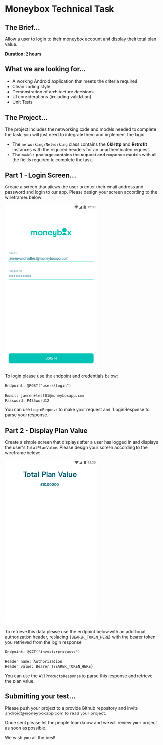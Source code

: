 # Moneybox Technical Task

## The Brief…
Allow a user to login to their moneybox account and display their total plan value.

**Duration: 2 hours**

## What we are looking for…
- A working Android application that meets the criteria required
- Clean coding style
- Demonstration of architecture decisions
- UI considerations (including validation)
- Unit Tests

## The Project…
The project includes the networking code and models needed to complete the task, you will just need to integrate them and implement the logic.

- The `networking/Networking` class contains the **OkHttp** and **Retrofit** instances with the required headers for an unauthenticated request.
- The `models` package contains the request and response models with all the fields required to complete the task.

## Part 1 - Login Screen…
Create a screen that allows the user to enter their email address and password and login to our app.  Please design your screen according to the wireframes below:

<img src="/images/login.png" alt="Login" width="300"/>

To login please use the endpoint and credentials below:
```
Endpoint: @POST("users/login")

Email: jaeren+test01@moneyboxapp.com
Password: P455word12
```
You can use `LoginRequest` to make your request and `LoginResponse to parse your response.

## Part 2 - Display Plan Value
Create a simple screen that displays after a user has logged in and displays the user's `TotalPlanValue`.  Please design your screen according to the wireframe below:

<img src="/images/accounts.png" alt="Accounts" width="300"/>

To retrieve this data please use the endpoint below with an additional authorization header, replacing `{BEARER_TOKEN_HERE}` with the bearer token you retrieved from the login response.

```
Endpoint: @GET("investorproducts")

Header name: Authorization
Header value: Bearer {BEARER_TOKEN_HERE}
```
You can use the `AllProductsResponse` to parse this response and retrieve the plan value.

## Submitting your test…
Please push your project to a provide Github repository and invite android@moneyboxapp.com to read your project.

Once sent please let the people team know and we will review your project as soon as possible.

We wish you all the best!
